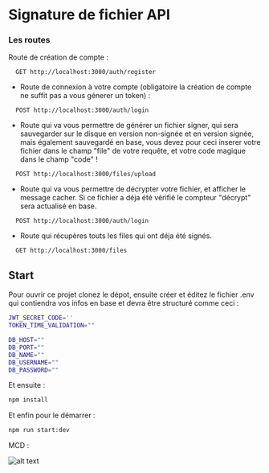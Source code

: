 
# Signature de fichier API




### Les routes

Route de création de compte :

```http
  GET http://localhost:3000/auth/register
```

- Route de connexion à votre compte (obligatoire la création de compte ne suffit pas a vous génerer un token) :
```http
  POST http://localhost:3000/auth/login
```
- Route qui va vous permettre de générer un fichier signer, qui sera sauvegarder sur le disque en version non-signée et en version signée, mais également sauvegardé en base, vous devez pour ceci inserer votre fichier dans le champ "file" de votre requête, et votre code magique dans le champ "code" !
```http
  POST http://localhost:3000/files/upload
```
- Route qui va vous permettre de décrypter votre fichier, et afficher le message cacher. Si ce fichier a déja été vérifié le compteur "décrypt" sera actualisé en base.
```http
  POST http://localhost:3000/auth/login
```
- Route qui récupères touts les files qui ont déja été signés.
```http
  GET http://localhost:3000/files
```


## Start

Pour ouvrir ce projet clonez le dépot, ensuite créer et éditez le fichier .env qui contiendra vos infos en base et devra être structuré comme ceci :

```bash
JWT_SECRET_CODE=''
TOKEN_TIME_VALIDATION=""

DB_HOST=""
DB_PORT=""
DB_NAME=""
DB_USERNAME=""
DB_PASSWORD=""
```

Et ensuite :

```bash
npm install
```

Et enfin pour le démarrer :
```bash
npm run start:dev
```

MCD :

![alt text](https://ibb.co/PvNTZ3x1)

